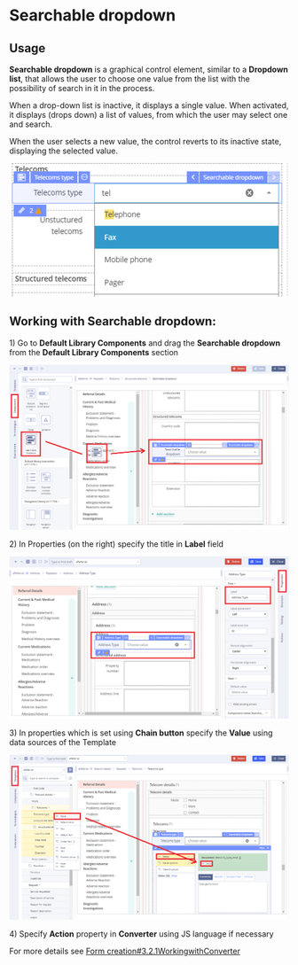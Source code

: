 # Searchable dropdown

## Usage <a id="Searchabledropdown-Usage"></a>

**Searchable dropdown** is a graphical control element, similar to a **Dropdown list**, that allows the user to choose one value from the list with the possibility of search in it in the process.

When a drop-down list is inactive, it displays a single value. When activated, it displays \(drops down\) a list of values, from which the user may select one and search.

When the user selects a new value, the control reverts to its inactive state, displaying the selected value.

![](../../.gitbook/assets/34841127.png)

## Working with Searchable dropdown: <a id="Searchabledropdown-WorkingwithSearchabledropdown:"></a>

1\) Go to **Default Library Components** and drag the **Searchable dropdown** from the **Default Library Components** section

![](../../.gitbook/assets/34841143.png)

2\) In Properties \(on the right\) specify the title in **Label** field

![](../../.gitbook/assets/34841291.png)

3\) In properties which is set using **Chain button** specify the **Value** using data sources of the Template

![](../../.gitbook/assets/34841257.png)

4\) Specify **Action** property in **Converter** using JS language if necessary

For more details see [Form creation\#3.2.1WorkingwithConverter](../ehr-forms-forms-in-detail/ehr-forms-form-creation.md#Formcreation-3.2.1WorkingwithConverter)


